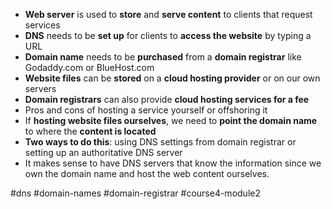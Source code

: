 -   **Web server** is used to **store** and **serve content** to clients that request services
-   **DNS** needs to be **set up** for clients to **access the website** by typing a URL
-   **Domain name** needs to be **purchased** from a **domain registrar** like Godaddy.com or BlueHost.com
-   **Website files** can be **stored** on a **cloud hosting provider** or on our own servers
-  **Domain registrars** can also provide **cloud hosting services for a fee**
-   Pros and cons of hosting a service yourself or offshoring it
-   If **hosting website files ourselves**, we need to **point the domain name** to where the **content is located**
-   **Two ways to do this**: using DNS settings from domain registrar or setting up an authoritative DNS server
-   It makes sense to have DNS servers that know the information since we own the domain name and host the web content ourselves.

#dns #domain-names #domain-registrar #course4-module2 
